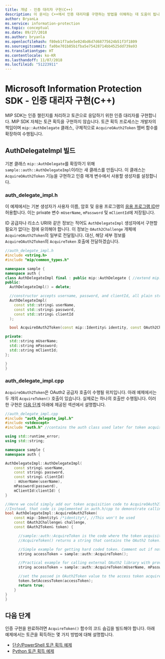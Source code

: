 ```yaml
---
title: 개념 - 인증 대리자 구현(C++)
description: 이 문서는 C++에서 인증 대리자를 구현하는 방법을 이해하는 데 도움이 됩니다.
author: BryanLa
ms.service: information-protection
ms.topic: conceptual
ms.date: 09/27/2018
ms.author: bryanla
ms.openlocfilehash: f80eb1f7ade5e024bd6d7d68775624b51f3f1809
ms.sourcegitcommit: fa0be701b85b1fba5e75428714bb4525dd739a93
ms.translationtype: HT
ms.contentlocale: ko-KR
ms.lasthandoff: 11/07/2018
ms.locfileid: "51223911"
---
```

# <a name="microsoft-information-protection-sdk---implementing-an-authentication-delegate-c"></a>Microsoft Information Protection SDK - 인증 대리자 구현(C++)

MIP SDK는 인증 챌린지를 처리하고 토큰으로 응답하기 위한 인증 대리자를 구현합니다. MIP SDK 자체는 토큰 획득을 구현하지 않습니다. 토큰 획득 프로세스는 개발자의 책임이며 `mip::AuthDelegate` 클래스, 구체적으로 `AcquireOAuth2Token` 멤버 함수를 확장하여 수행됩니다.

## <a name="building-authdelegateimpl"></a>AuthDelegateImpl 빌드

기본 클래스 `mip::AuthDelegate`를 확장하기 위해 `sample::auth::AuthDelegateImpl`이라는 새 클래스를 만듭니다. 이 클래스는 `AcquireOAuth2Token` 기능을 구현하고 인증 매개 변수에서 사용할 생성자를 설정합니다.

### <a name="authdelegateimplh"></a>auth_delegate_impl.h

이 예제에서는 기본 생성자가 사용자 이름, 암호 및 응용 프로그램의 [응용 프로그램 ID](/azure/active-directory/develop/developer-glossary#application-id-client-id)만 허용합니다. 이는 private 변수 `mUserName`, `mPassword` 및 `mClientId`에 저장됩니다.

ID 공급자나 리소스 URI와 같은 정보는 적어도 `AuthDelegateImpl` 생성자에서 구현할 필요가 없다는 점에 유의해야 합니다. 이 정보는 `OAuth2Challenge` 개체에 `AcquireOAuth2Token`의 일부로 전달됩니다. 대신, 해당 세부 정보를 `AcquireOAuth2Token`의 `AcquireToken` 호출에 전달하겠습니다.

```cpp
//auth_delegate_impl.h
#include <string.h>
#include "mip/common_types.h"

namespace sample {
namespace auth {
class AuthDelegateImpl final : public mip::AuthDelegate { //extend mip::AuthDelegate base class
public:
  AuthDelegateImpl() = delete;

  //constructor accepts username, password, and clientId, all plain strings.
  AuthDelegateImpl(
    const std::string& userName,
    const std::string& password,
    const std::string& clientId
  );

  bool AcquireOAuth2Token(const mip::Identity& identity, const OAuth2Challenge& challenge, OAuth2Token& token) override;

private:
  std::string mUserName;
  std::string mPassword;
  std::string mClientId;
};

}
}
```

### <a name="authdelegateimplcpp"></a>auth_delegate_impl.cpp

`AcquireOAuth2Token`은 OAuth2 공급자 호출이 수행될 위치입니다. 아래 예제에서는 두 개의 `AcquireToken()` 호출이 있습니다. 실제로는 하나의 호출만 수행됩니다. 이러한 구현은 [다음 단계](#next-steps) 아래에 제공된 섹션에서 설명합니다.

```cpp
//auth_delegate_impl.cpp
#include "auth_delegate_impl.h"
#include <stdexcept>
#include "auth.h" //contains the auth class used later for token acquisition

using std::runtime_error;
using std::string;

namespace sample {
namespace auth {

AuthDelegateImpl::AuthDelegateImpl(
    const string& userName,
    const string& password,
    const string& clientId)
    : mUserName(userName),
    mPassword(password),
    mClientId(clientId) {
}

//Here we could simply add our token acquisition code to AcquireOAuth2Token
//Instead, that code is implemented in auth.h/cpp to demonstrate calling an external library
bool AuthDelegateImpl::AcquireOAuth2Token(
    const mip::Identity& /*identity*/, //This won't be used
    const OAuth2Challenge& challenge,
    const OAuth2Token& token) {

      //sample::auth::AcquireToken is the code where the token acquisition routine is implemented.
      //AcquireToken() returns a string that contains the OAuth2 token.

      //Simple example for getting hard coded token. Comment out if not used.
      string accessToken = sample::auth::AcquireToken();

      //Practical example for calling external OAuth2 library with provided authentication details.
      string accessToken = sample::auth::AcquireToken(mUserName, mPassword, mClientId, challenge.GetAuthority(), challenge.GetResource());  

      //set the passed in OAuth2Token value to the access token acquired by our provider
      token.SetAccessToken(accessToken);
      return true;
    }
}
}
```

## <a name="next-steps"></a>다음 단계

인증 구현을 완료하려면 `AcquireToken()` 함수의 코드 숨김을 빌드해야 합니다. 아래 예제에서는 토큰을 획득하는 몇 가지 방법에 대해 설명합니다.

- [단순/PowerShell 토큰 획득 예제](concept-authentication-acquire-token-ps.md)
- [Python 토큰 획득 예제](concept-authentication-acquire-token-py.md)
